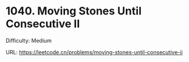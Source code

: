 # 1040. Moving Stones Until Consecutive II

Difficulty: Medium

URL: https://leetcode.cn/problems/moving-stones-until-consecutive-ii

